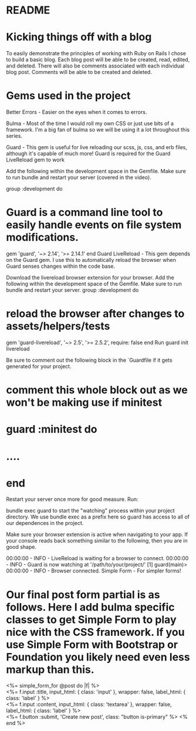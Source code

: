 # README

# Kicking things off with a blog
To easily demonstrate the principles of working with Ruby on Rails I chose to build a basic blog. Each blog post will be able to be created, read, edited, and deleted. There will also be comments associated with each individual blog post. Comments will be able to be created and deleted.



# Gems used in the project
Better Errors - Easier on the eyes when it comes to errors.

Bulma - Most of the time I would roll my own CSS or just use bits of a framework. I'm a big fan of bulma so we will be using it a lot throughout this series.

Guard - This gem is useful for live reloading our scss, js, css, and erb files, although it's capable of much more! Guard is required for the Guard LiveReload gem to work

Add the following within the development space in the Gemfile. Make sure to run bundle and restart your server (covered in the video).

group :development do
  # Guard is a command line tool to easily handle events on file system modifications.
  gem 'guard', '~> 2.14', '>= 2.14.1'
end
Guard LiveReload - This gem depends on the Guard gem. I use this to automatically reload the browser when Guard senses changes within the code base.

Download the livereload browser extension for your browser.
Add the following within the development space of the Gemfile. Make sure to run bundle and restart your server.
group :development do
  # reload the browser after changes to assets/helpers/tests 
  gem 'guard-livereload', '~> 2.5', '>= 2.5.2', require: false
end
Run guard init livereload

Be sure to comment out the following block in the `Guardfile if it gets generated for your project.

# comment this whole block out as we won't be making use if minitest
# guard :minitest do
# ....
# end
Restart your server once more for good measure. Run:

bundle exec guard
to start the "watching" process within your project directory. We use bundle exec as a prefix here so guard has access to all of our dependences in the project. ​

Make sure your browser extension is active when navigating to your app. If your console reads back something similar to the following, then you are in good shape.

00:00:00 - INFO - LiveReload is waiting for a browser to connect.
00:00:00 - INFO - Guard is now watching at '/path/to/your/project/'
[1] guard(main)> 00:00:00 - INFO - Browser connected.
Simple Form - For simpler forms!

# Our final post form partial is as follows. Here I add bulma specific classes to get Simple Form to play nice with the CSS framework. If you use Simple Form with Bootstrap or Foundation you likely need even less markup than this.

<div class="section">
<%= simple_form_for @post do |f| %>
  <div class="field">
    <div class="control">
      <%= f.input :title, input_html: { class: 'input' }, wrapper: false, label_html: { class: 'label' } %>
    </div>
  </div>

  <div class="field">
    <div class="control">
      <%= f.input :content, input_html: { class: 'textarea' }, wrapper: false, label_html: { class: 'label' }  %>
    </div>
  </div>
  <%= f.button :submit, 'Create new post', class: "button is-primary" %>
<% end %>
</div>
